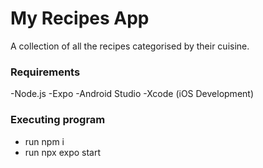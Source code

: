 # My Recipes App

A collection of all the recipes categorised by their cuisine.

### Requirements

-Node.js
-Expo
-Android Studio
-Xcode (iOS Development)

### Executing program

* run npm i
* run npx expo start
